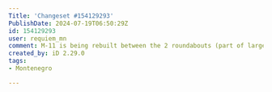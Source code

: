 ```yaml
---
Title: 'Changeset #154129293'
PublishDate: 2024-07-19T06:50:29Z
id: 154129293
user: requiem_mn
comment: M-11 is being rebuilt between the 2 roundabouts (part of larger reconstruction and building of boulevard type of primary road to Budva), and at this section it is being moved away from the airport
created_by: iD 2.29.0
tags:
- Montenegro

---
```

